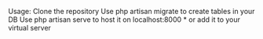 Usage:
Clone the repository
Use php artisan migrate to create tables in your DB
Use php artisan serve to host it on localhost:8000 * or add it to your virtual server
